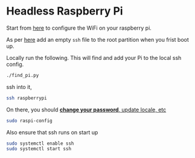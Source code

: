 Headless Raspberry Pi
======================

Start from [here](https://www.raspberrypi.org/documentation/configuration/wireless/headless.md) to configure the WiFi on your raspberry pi. 

As per [here](https://www.raspberrypi.org/documentation/remote-access/ssh/README.md) add an empty `ssh` file to the root partition when you frist boot up. 

Locally run the following. This will find and add your Pi to the local ssh config.  

```bash
./find_pi.py
```

ssh into it, 

```bash
ssh raspberrypi
```

On there, you should [**change your password**, update locale, etc](https://www.raspberrypi.org/documentation/configuration/raspi-config.md)

```bash
sudo raspi-config
```

Also ensure that ssh runs on start up

```bash
sudo systemctl enable ssh
sudo systemctl start ssh
``` 

